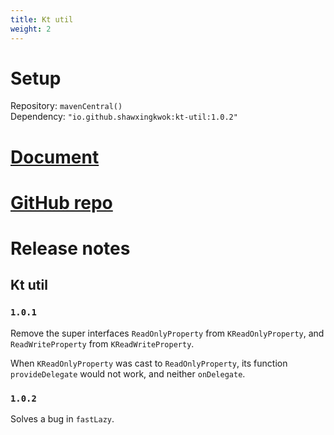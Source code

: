 ```yaml
---
title: Kt util
weight: 2
---
```


# Setup
Repository: `mavenCentral()`  
Dependency: `"io.github.shawxingkwok:kt-util:1.0.2"`

# <a href="html/-kt-util/pers.shawxingkwok.ktutil/" target="_blank"> Document </a>

# <a href="https://github.com/ShawxingKwok/KtUtil" target="_blank"> GitHub repo </a>

# Release notes
## Kt util
### `1.0.1`
Remove the super interfaces `ReadOnlyProperty` from `KReadOnlyProperty`,
and `ReadWriteProperty` from `KReadWriteProperty`.

When `KReadOnlyProperty` was cast to `ReadOnlyProperty`, its function `provideDelegate`
would not work, and neither `onDelegate`. 

### `1.0.2`
Solves a bug in `fastLazy`. 